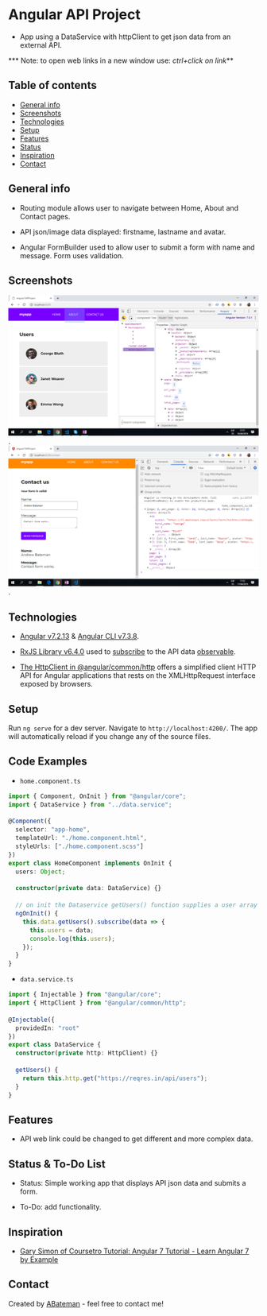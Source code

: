 # Angular API Project

* App using a DataService with httpClient to get json data from an external API.

*** Note: to open web links in a new window use: _ctrl+click on link_**

## Table of contents

* [General info](#general-info)
* [Screenshots](#screenshots)
* [Technologies](#technologies)
* [Setup](#setup)
* [Features](#features)
* [Status](#status)
* [Inspiration](#inspiration)
* [Contact](#contact)

## General info

* Routing module allows user to navigate between Home, About and Contact pages.

* API json/image data displayed: firstname, lastname and avatar.

* Angular FormBuilder used to allow user to submit a form with name and message. Form uses validation.

## Screenshots

![Example screenshot](./img/api-info.png).
![Example screenshot](./img/contact-form.png).

## Technologies

* [Angular v7.2.13](https://angular.io/) & [Angular CLI v7.3.8](https://cli.angular.io/).

* [RxJS Library v6.4.0](https://angular.io/guide/rx-library) used to [subscribe](http://reactivex.io/documentation/operators/subscribe.html) to the API data [observable](http://reactivex.io/documentation/observable.html).

* [The HttpClient in @angular/common/http](https://angular.io/guide/http) offers a simplified client HTTP API for Angular applications that rests on the XMLHttpRequest interface exposed by browsers.

## Setup

Run `ng serve` for a dev server. Navigate to `http://localhost:4200/`. The app will automatically reload if you change any of the source files.

## Code Examples

* `home.component.ts`

```typescript
import { Component, OnInit } from "@angular/core";
import { DataService } from "../data.service";

@Component({
  selector: "app-home",
  templateUrl: "./home.component.html",
  styleUrls: ["./home.component.scss"]
})
export class HomeComponent implements OnInit {
  users: Object;

  constructor(private data: DataService) {}

  // on init the Dataservice getUsers() function supplies a user array object.
  ngOnInit() {
    this.data.getUsers().subscribe(data => {
      this.users = data;
      console.log(this.users);
    });
  }
}
```

* `data.service.ts`

```typescript
import { Injectable } from "@angular/core";
import { HttpClient } from "@angular/common/http";

@Injectable({
  providedIn: "root"
})
export class DataService {
  constructor(private http: HttpClient) {}

  getUsers() {
    return this.http.get("https://reqres.in/api/users");
  }
}
```

## Features

* API web link could be changed to get different and more complex data.

## Status & To-Do List

* Status: Simple working app that displays API json data and submits a form.

* To-Do: add functionality.

## Inspiration

* [Gary Simon of Coursetro Tutorial: Angular 7 Tutorial - Learn Angular 7 by Example](https://coursetro.com/posts/code/171/Angular-7-Tutorial---Learn-Angular-7-by-Example)

## Contact

Created by [ABateman](https://www.andrewbateman.org) - feel free to contact me!
